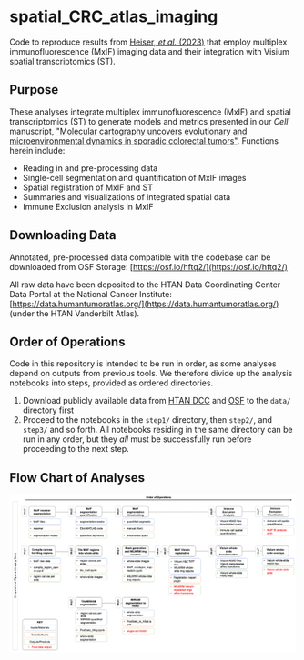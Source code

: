 # spatial_CRC_atlas_imaging

Code to reproduce results from [Heiser, *et al.* (2023)](https://doi.org/10.1016/j.cell.2023.11.006) that employ multiplex immunofluorescence (MxIF) imaging data and their integration with Visium spatial transcriptomics (ST).

## Purpose

These analyses integrate multiplex immunofluorescence (MxIF) and spatial transcriptomics (ST) to generate models and metrics presented in our _Cell_ manuscript, ["Molecular cartography uncovers evolutionary and microenvironmental dynamics in sporadic colorectal tumors"](https://doi.org/10.1016/j.cell.2023.11.006). Functions herein include:

* Reading in and pre-processing data
* Single-cell segmentation and quantification of MxIF images
* Spatial registration of MxIF and ST
* Summaries and visualizations of integrated spatial data
* Immune Exclusion analysis in MxIF

## Downloading Data
Annotated, pre-processed data compatible with the codebase can be downloaded from OSF Storage: [https://osf.io/hftq2/](https://osf.io/hftq2/)

All raw data have been deposited to the HTAN Data Coordinating Center Data Portal at the National Cancer Institute: [https://data.humantumoratlas.org/](https://data.humantumoratlas.org/) (under the HTAN Vanderbilt Atlas).

## Order of Operations

Code in this repository is intended to be run in order, as some analyses depend on outputs from previous tools. We therefore divide up the analysis notebooks into steps, provided as ordered directories.

1. Download publicly available data from [HTAN DCC](https://data.humantumoratlas.org/) and [OSF](https://osf.io/hftq2/) to the `data/` directory first
2. Proceed to the notebooks in the `step1/` directory, then `step2/`, and `step3/` and so forth. All notebooks residing in the same directory can be run in any order, but they *all* must be successfully run before proceeding to the next step.

## Flow Chart of Analyses

![alt text](resources/molecular_cartography_comp_workflow_imaging.png)
